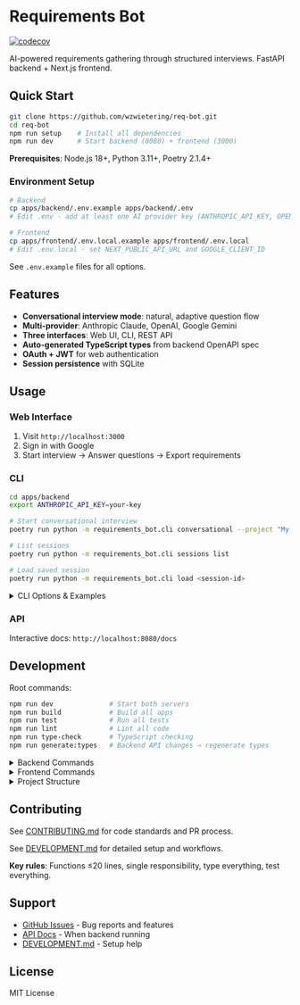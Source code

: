 # Requirements Bot

[![codecov](https://codecov.io/gh/wzwietering/req-bot/branch/master/graph/badge.svg)](https://codecov.io/gh/wzwietering/req-bot)

AI-powered requirements gathering through structured interviews. FastAPI backend + Next.js frontend.

## Quick Start

```bash
git clone https://github.com/wzwietering/req-bot.git
cd req-bot
npm run setup    # Install all dependencies
npm run dev      # Start backend (8080) + frontend (3000)
```

**Prerequisites**: Node.js 18+, Python 3.11+, Poetry 2.1.4+

### Environment Setup

```bash
# Backend
cp apps/backend/.env.example apps/backend/.env
# Edit .env - add at least one AI provider key (ANTHROPIC_API_KEY, OPENAI_API_KEY, or GEMINI_API_KEY)

# Frontend
cp apps/frontend/.env.local.example apps/frontend/.env.local
# Edit .env.local - set NEXT_PUBLIC_API_URL and GOOGLE_CLIENT_ID
```

See `.env.example` files for all options.

## Features

- **Conversational interview mode**: natural, adaptive question flow
- **Multi-provider**: Anthropic Claude, OpenAI, Google Gemini
- **Three interfaces**: Web UI, CLI, REST API
- **Auto-generated TypeScript types** from backend OpenAPI spec
- **OAuth + JWT** for web authentication
- **Session persistence** with SQLite

## Usage

### Web Interface

1. Visit `http://localhost:3000`
2. Sign in with Google
3. Start interview → Answer questions → Export requirements

### CLI

```bash
cd apps/backend
export ANTHROPIC_API_KEY=your-key

# Start conversational interview
poetry run python -m requirements_bot.cli conversational --project "My Project"

# List sessions
poetry run python -m requirements_bot.cli sessions list

# Load saved session
poetry run python -m requirements_bot.cli load <session-id>
```

<details>
<summary>CLI Options & Examples</summary>

#### Available Commands

| Command | Description |
|---------|-------------|
| `conversational` | Natural conversation mode |
| `list-sessions` | Show all saved sessions |
| `show-session <id>` | Display session details and export |
| `delete-session <id>` | Delete a session |

#### Common Options

| Option | Default | Description |
|--------|---------|-------------|
| `--project TEXT` | (required) | Project name |
| `--out PATH` | requirements.md | Output file path |
| `--model TEXT` | anthropic:claude-3-5-haiku-20241022 | Format: `provider:model-name` |
| `--db-path PATH` | requirements_bot.db | Database location |
| `--max-questions INT` | 25 | Max questions (conversational only) |

#### Examples

```bash
# Different AI providers
poetry run python -m requirements_bot.cli conversational \
  --project "E-commerce App" \
  --model "openai:gpt-4"

poetry run python -m requirements_bot.cli conversational \
  --project "Mobile App" \
  --model "gemini:gemini-1.5-pro"

# Custom output
poetry run python -m requirements_bot.cli conversational \
  --project "My Project" \
  --out "./docs/requirements.md" \
  --max-questions 15
```

#### Output Format

Generated Markdown includes:
- Project description and context
- Interview Q&A organized by category (Scope, Users, Constraints, etc.)
- Prioritized requirements (MUST/SHOULD/COULD) with rationale

</details>

### API

Interactive docs: `http://localhost:8080/docs`

## Development

Root commands:
```bash
npm run dev              # Start both servers
npm run build            # Build all apps
npm run test             # Run all tests
npm run lint             # Lint all code
npm run type-check       # TypeScript checking
npm run generate:types   # Backend API changes → regenerate types
```

<details>
<summary>Backend Commands</summary>

```bash
cd apps/backend

poetry run python requirements_bot/api_server.py  # Start server
poetry run pytest                                 # Tests
poetry run pytest --cov=requirements_bot         # Tests + coverage
poetry run ruff check .                          # Lint
poetry run ruff format .                         # Format
poetry run alembic upgrade head                  # Run migrations
```

</details>

<details>
<summary>Frontend Commands</summary>

```bash
cd apps/frontend

npm run dev          # Dev server
npm run build        # Production build
npm run start        # Production server
npm run lint         # Lint
npm run type-check   # Type checking
```

</details>

<details>
<summary>Project Structure</summary>

```
req-bot/
├── apps/
│   ├── backend/          # FastAPI Python app
│   └── frontend/         # Next.js React app
├── packages/
│   └── shared-types/     # Auto-generated TypeScript types
├── tools/scripts/        # Build scripts
└── .github/workflows/    # CI/CD
```

</details>

## Contributing

See [CONTRIBUTING.md](CONTRIBUTING.md) for code standards and PR process.

See [DEVELOPMENT.md](DEVELOPMENT.md) for detailed setup and workflows.

**Key rules**: Functions ≤20 lines, single responsibility, type everything, test everything.

## Support

- [GitHub Issues](https://github.com/wzwietering/req-bot/issues) - Bug reports and features
- [API Docs](http://localhost:8080/docs) - When backend running
- [DEVELOPMENT.md](DEVELOPMENT.md) - Setup help

## License

MIT License
